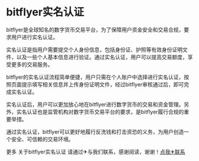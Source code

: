 # bitflyer实名认证

bitflyer是全球知名的数字货币交易平台，为了保障用户资金安全和交易合规，要求用户进行实名认证。

实名认证是指用户需要提交个人身份信息，包括身份证、护照等有效身份证明文件，以及一些个人基本信息进行验证。通过实名认证，用户可以提高交易额度，享受更多的交易服务。

bitflyer的实名认证流程简单便捷，用户只需在个人账户中选择进行实名认证，按照页面提示填写相关信息并上传身份证明文件，经过bitflyer审核通过后，即可完成实名认证。

实名认证后，用户可以更加放心地在bitflyer进行数字货币的交易和资金管理。另外，实名认证也是监管机构对数字货币交易平台的要求，是bitflyer履行合规的重要举措。

通过实名认证，bitflyer可以更好地履行反洗钱和打击资恐的义务，为用户创造一个安全、可信赖的交易环境。

更多 关于bitflyer实名认证 请通过✈与我们联系，感谢阅读，谢谢！[点我✈联系](https://www.k02.cc)